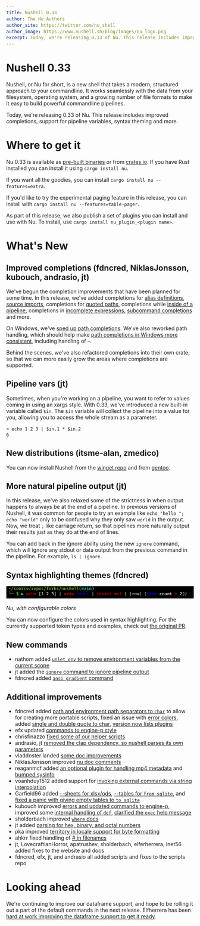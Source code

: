 ```yaml
---
title: Nushell 0.33
author: The Nu Authors
author_site: https://twitter.com/nu_shell
author_image: https://www.nushell.sh/blog/images/nu_logo.png
excerpt: Today, we're releasing 0.33 of Nu. This release includes improved completions, support for pipeline variables, syntax theming and more.
---
```


# Nushell 0.33

Nushell, or Nu for short, is a new shell that takes a modern, structured approach to your commandline. It works seamlessly with the data from your filesystem, operating system, and a growing number of file formats to make it easy to build powerful commandline pipelines.

Today, we're releasing 0.33 of Nu. This release includes improved completions, support for pipeline variables, syntax theming and more.

<!-- more -->

# Where to get it

Nu 0.33 is available as [pre-built binaries](https://github.com/nushell/nushell/releases/tag/0.33.0) or from [crates.io](https://crates.io/crates/nu). If you have Rust installed you can install it using `cargo install nu`.

If you want all the goodies, you can install `cargo install nu --features=extra`.

If you'd like to try the experimental paging feature in this release, you can install with `cargo install nu --features=table-pager`.

As part of this release, we also publish a set of plugins you can install and use with Nu. To install, use `cargo install nu_plugin_<plugin name>`.

# What's New

## Improved completions (fdncred, NiklasJonsson, kubouch, andrasio, jt)

We've begun the completion improvements that have been planned for some time. In this release, we've added completions for [alias definitions](https://github.com/nushell/nushell/pull/3594), [source imports](https://github.com/nushell/nushell/pull/3589), completions for [quoted paths](https://github.com/nushell/nushell/pull/3577), completions while [inside of a pipeline](https://github.com/nushell/nushell/pull/3575), completions in [incomplete expressions](https://github.com/nushell/nushell/pull/3564), [subcommand completions](https://github.com/nushell/nushell/pull/3571) and more.

On Windows, we've [sped up path completions](https://github.com/nushell/nushell/pull/3665). We've also reworked path handling, which should help make [path completions in Windows more consistent](https://github.com/nushell/nushell/pull/3653), including handling of `~`.

Behind the scenes, we've also refactored completions into their own crate, so that we can more easily grow the areas where completions are supported.

## Pipeline vars (jt)

Sometimes, when you're working on a pipeline, you want to refer to values coming in using an xargs style. With 0.33, we've introduced a new built-in variable called `$in`. The `$in` variable will collect the pipeline into a value for you, allowing you to access the whole stream as a parameter.

```shell
> echo 1 2 3 | $in.1 * $in.2
6
```

## New distributions (itsme-alan, zmedico)

You can now install Nushell from the [winget repo](https://github.com/microsoft/winget-pkgs/pull/17428) and from [gentoo](https://packages.gentoo.org/packages/app-shells/nushell).

## More natural pipeline output (jt)

In this release, we've also relaxed some of the strictness in when output happens to always be at the end of a pipeline. In previous versions of Nushell, it was common for people to try an example like `echo "hello "; echo "world"` only to be confused why they only saw `world` in the output. Now, we treat `;` like carriage return, so that pipelines more naturally output their results just as they do at the end of lines.

You can add back in the ignore ability using the new `ignore` command, which will ignore any stdout or data output from the previous command in the pipeline. For example, `ls | ignore`.

## Syntax highlighting themes (fdncred)

![image of syntax highlighting themes in Nushell](../assets/images/0_32_themes.png)

_Nu, with configurable colors_

You can now configure the colors used in syntax highlighting. For the currently supported token types and examples, check out [the original PR](https://github.com/nushell/nushell/pull/3606).

## New commands

- nathom added [`unlet_env` to remove environment variables from the current scope](https://github.com/nushell/nushell/pull/3629)
- jt added the [`ignore` command to ignore pipeline output](https://github.com/nushell/nushell/pull/3643)
- fdncred added [`ansi gradient` command](https://github.com/nushell/nushell/pull/3570)

## Additional improvements

- fdncred added [path and environment path separators to `char`](https://github.com/nushell/nushell/pull/3660) to allow for creating more portable scripts, fixed an issue with [error colors](https://github.com/nushell/nushell/pull/3634), added [single and double quote to char](https://github.com/nushell/nushell/pull/3601), [version now lists plugins](https://github.com/nushell/nushell/pull/3548)
- efx updated [commands to engine-p style](https://github.com/nushell/nushell/pull/3649)
- chrisfinazzo [fixed some of our helper scripts](https://github.com/nushell/nushell/pull/3635)
- andrasio, jt [removed the clap dependency, so nushell parses its own parameters](https://github.com/nushell/nushell/pull/3632)
- vladdoster landed [some doc improvements](https://github.com/nushell/nushell/pull/3630)
- NiklasJonsson improved [nu doc comments](https://github.com/nushell/nushell/pull/3628)
- reaganmcf added [an optional plugin for handling mp4 metadata](https://github.com/nushell/nushell/pull/3618) and [bumped sysinfo](https://github.com/nushell/nushell/pull/3561)
- voanhduy1512 added support for [invoking external commands via string interpolation](https://github.com/nushell/nushell/pull/3611)
- Garfield96 added [--sheets for xlsx/ods](https://github.com/nushell/nushell/pull/3600), [--tables for `from sqlite`](https://github.com/nushell/nushell/pull/3529), and [fixed a panic with giving empty tables to `to sqlite`](https://github.com/nushell/nushell/pull/3522)
- kubouch improved [errors and updated commands to engine-p](https://github.com/nushell/nushell/pull/3588), improved some [internal handling of `def`](https://github.com/nushell/nushell/pull/3580), [clarified the `exec` help message](https://github.com/nushell/nushell/pull/3588)
- sholderbach improved [`where` docs](https://github.com/nushell/nushell/pull/3573)
- jt added [parsing for hex, binary, and octal numbers](https://github.com/nushell/nushell/pull/3562)
- pka improved [territory in locale support for byte formatting](https://github.com/nushell/nushell/pull/3560)
- ahkrr fixed handling of [# in filenames](https://github.com/nushell/nushell/pull/3524)
- jt, LovecraftianHorror, apatrushev, sholderbach, elferherrera, inet56 added fixes to the website and docs
- fdncred, efx, jt, and andrasio all added scripts and fixes to the scripts repo

# Looking ahead

We're continuing to improve our dataframe support, and hope to be rolling it out a part of the default commands in the next release. Elfherrera has been [hard at work improving the dataframe support to get it ready](https://github.com/nushell/nushell/pull/3608).
